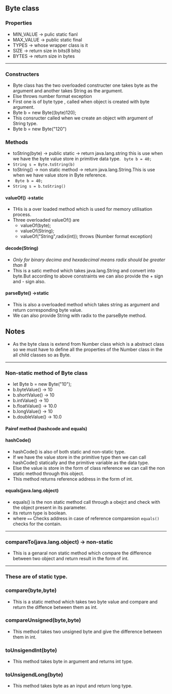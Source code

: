 ## Byte class
### Properties
- MIN_VALUE -> pulic static fianl 
- MAX_VALUE -> public static final 
- TYPES -> whose wrapper class is it 
- SIZE  -> return size in bits(8 bits)
- BYTES -> return size in bytes
---
### Constructers
- Byte class has the two overloaded constructer one takes byte as the argument and another takes String as the argument.
- Else throws number format exception
- First one is of byte type , called when object is created with byte argument.
- Byte b = new Byte((byte)120);
- This consructer called when we create an object with argument of String type.
- Byte b = new Byte("120") 
### Methods
- toString(byte) -> public static -> return java.lang.string this is use when we have the byte value store in primitive data type.
` byte b = 40;`
- `String s = Byte.toString(b) `
- toString() -> non static method -> return java.lang.String.This is use when we have value store in Byte reference.
- ` Byte b = 40;`
- `String s = b.toString()`

#### valueOf() ->static
- THis is a over loaded method which is used for memory utilisation process.
- Three overloaded valueOf() are 
    - valueOf(byte);
    - valueOf(String);
    - valueOf("String",radix(int)); throws (Number format exception)
#### decode(String) 

- *Only for binary decima and hexadecimal means radix should be greater than 8* 
- This is a satic method which takes java.lang.String and convert into byte.But according to above constraints we can also provide the + sign and - sign also.
#### parseByte() ->static
- This is also a overloaded method which takes string as argument and return corresponding byte value.
- We can also provide String with radix to the parseByte method.
## Notes
- As the byte class is extend from Number class which is a abstract class so we must have to define all the properties of the Number class in the all child classes so as Byte.
----
### Non-static method of Byte class
- let Byte b = new Byte("10");
- b.byteValue() -> 10
- b.shortValue() -> 10
- b.intValue() -> 10
- b.floatValue() -> 10.0
- b.longValue() -> 10
- b.doubleValue() -> 10.0

#### Pairof method (hashcode and equals)
#### hashCode()
- hashCode() is also of both static and non-static type.
- If we have the value store in the primitive type then we can call hashCode() statically and the primitive variable as the data type.
- Else the value is store in the form of class reference we can call the non static method through this object.
- This method returns reference address in the form of int.
#### equals(java.lang.object)
- equals() is the non static method call through a obejct and check with the object present in its parameter.
- its return type is boolean.
- where ` == ` Checks address in case of reference comparesion `equals()` checks for the contain.
---
### compareTo(java.lang.object) -> non-static
- This is a genaral non static method which compare the difference  between two object and return result in the form of int.
---
### These are of static type.
### compare(byte,byte) 
- This is a static method which takes two byte value and compare and return the diffence between them as int.
### compareUnsigned(byte,byte)
- This method takes two unsigned byte  and give the difference between them in int.
### toUnsigendInt(byte)
- This method takes byte in argument and returns int type.
### toUnsigendLong(byte)
- This method takes byte as an input and return long type.